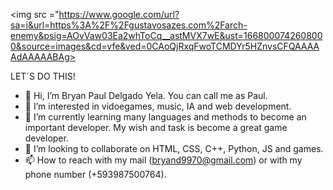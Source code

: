 <!---
bryandelgado99/bryandelgado99 is a ✨ special ✨ repository because its `README.md` (this file) appears on your GitHub profile.
You can click the Preview link to take a look at your changes.
--->

<img src ="https://www.google.com/url?sa=i&url=https%3A%2F%2Fgustavosazes.com%2Farch-enemy&psig=AOvVaw03Ea2whToCq__astMVX7wE&ust=1668000742608000&source=images&cd=vfe&ved=0CAoQjRxqFwoTCMDYr5HZnvsCFQAAAAAdAAAAABAg>

 LET´S DO THIS!

- 👋 Hi, I’m Bryan Paul Delgado Yela. You can call me as Paul. 
- 👀 I’m interested in vidoegames, music, IA and web development. 
- 🌱 I’m currently learning many languages and methods to become an important developer. My wish and task is become a great game developer. 
- 💞️ I’m looking to collaborate on HTML, CSS, C++, Python, JS and games. 
- 📫 How to reach with my mail (bryand9970@gmail.com) or with my phone number (+593987500764).



